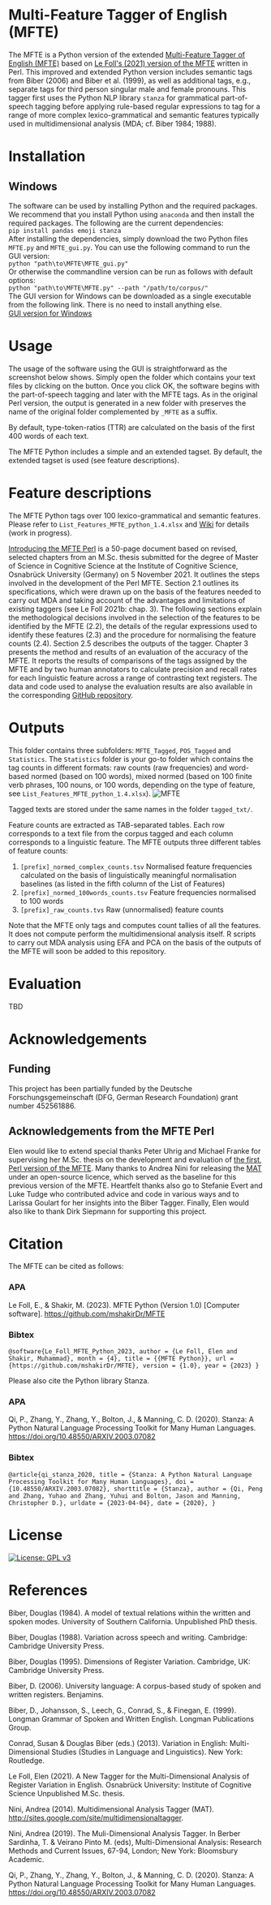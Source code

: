 # Multi-Feature Tagger of English (MFTE)
The MFTE is a Python version of the extended [Multi-Feature Tagger of English (MFTE)](https://github.com/mshakirDr/MultiFeatureTaggerEnglish) based on [Le Foll's (2021) version of the MFTE](https://github.com/elenlefoll/MultiFeatureTaggerEnglish) written in Perl. This improved and extended Python version includes semantic tags from Biber (2006) and Biber et al. (1999), as well as additional tags, e.g., separate tags for third person singular male and female pronouns. This tagger first uses the Python NLP library `stanza` for grammatical part-of-speech tagging before applying rule-based regular expressions to tag for a range of more complex lexico-grammatical and semantic features typically used in multidimensional analysis (MDA; cf. Biber 1984; 1988).

# Installation
## Windows
The software can be used by installing Python and the required packages. We recommend that you install Python using `anaconda` and then install the required packages. The following are the current dependencies:\
`pip install pandas emoji stanza`\
After installing the dependencies, simply download the two Python files `MFTE.py` and `MFTE_gui.py`. You can use the following command to run the GUI version:\
`python "path\to\MFTE\MFTE_gui.py"`\
Or otherwise the commandline version can be run as follows with default options:\
`python "path\to\MFTE\MFTE.py" --path "/path/to/corpus/"`\
The GUI version for Windows can be downloaded as a single executable from the following link. There is no need to install anything else.\
[GUI version for Windows](https://1drv.ms/u/s!AtH0zVEfO5lsgsKxOz4cKq3lOhqIvE8?e=zCOvhq)

# Usage
The usage of the software using the GUI is straightforward as the screenshot below shows. Simply open the folder which contains your text files by clicking on the button. Once you click OK, the software begins with the part-of-speech tagging and later with the MFTE tags. As in the original Perl version, the output is generated in a new folder with preserves the name of the original folder complemented by `_MFTE` as a suffix. 

By default, type-token-ratios (TTR) are calculated on the basis of the first 400 words of each text.

The MFTE Python includes a simple and an extended tagset. By default, the extended tagset is used (see feature descriptions).

# Feature descriptions
The MFTE Python tags over 100 lexico-grammatical and semantic features. Please refer to `List_Features_MFTE_python_1.4.xlsx` and [Wiki](https://github.com/mshakirDr/MFTE/wiki) for details (work in progress).

[Introducing the MFTE Perl](https://github.com/elenlefoll/MultiFeatureTaggerEnglish/blob/main/Introducing_the_MFTE_v3.0.pdf) is a 50-page document based on revised, selected chapters from an M.Sc. thesis submitted for the degree of Master of Science in Cognitive Science at the Institute of Cognitive Science, Osnabrück University (Germany) on 5 November 2021. It outlines the steps involved in the development of the Perl MFTE. Section 2.1 outlines its specifications, which were drawn up on the basis of the features needed to carry out MDA and taking account of the advantages and limitations of existing taggers (see Le Foll 2021b: chap. 3). The following sections explain the methodological decisions involved in the selection of the features to be identified by the MFTE (2.2), the details of the regular expressions used to identify these features (2.3) and the procedure for normalising the feature counts (2.4). Section 2.5 describes the outputs of the tagger. Chapter 3 presents the method and results of an evaluation of the accuracy of the MFTE. It reports the results of comparisons of the tags assigned by the MFTE and by two human annotators to calculate precision and recall rates for each linguistic feature across a range of contrasting text registers. The data and code used to analyse the evaluation results are also available in the corresponding [GitHub repository](https://github.com/elenlefoll/MultiFeatureTaggerEnglish).

# Outputs

This folder contains three subfolders: `MFTE_Tagged`, `POS_Tagged` and `Statistics`. The `Statistics` folder is your go-to folder which contains the tag counts in different formats: raw counts (raw frequencies) and word-based normed (based on 100 words), mixed normed (based on 100 finite verb phrases, 100 nouns, or 100 words, depending on the type of feature, see `List_Features_MFTE_python_1.4.xlsx`).
![MFTE](https://user-images.githubusercontent.com/46898829/227144641-008478b3-2933-44fb-8e54-b3d848106996.png)

Tagged texts are stored under the same names in the folder ```tagged_txt/```.

Feature counts are extracted as TAB-separated tables. Each row corresponds to a text file from the corpus tagged and each column corresponds to a linguistic feature. The MFTE outputs three different tables of feature counts:
1.	```[prefix]_normed_complex_counts.tsv```            Normalised feature frequencies calculated on the basis of linguistically meaningful normalisation baselines (as listed in the fifth column of the List of Features)
2.	```[prefix]_normed_100words_counts.tsv```            Feature frequencies normalised to 100 words
3.	```[prefix]_raw_counts.tvs```                         Raw (unnormalised) feature counts

Note that the MFTE only tags and computes count tallies of all the features. It does not compute perform the multidimensional analysis itself. R scripts to carry out MDA analysis using EFA and PCA on the basis of the outputs of the MFTE will soon be added to this repository.

# Evaluation
TBD

# Acknowledgements

## Funding
This project has been partially funded by the Deutsche Forschungsgemeinschaft (DFG, German Research Foundation) grant number 452561886.

## Acknowledgements from the MFTE Perl
Elen would like to extend special thanks Peter Uhrig and Michael Franke for supervising her M.Sc. thesis on the development and evaluation of [the first, Perl version of the MFTE](https://github.com/elenlefoll/MultiFeatureTaggerEnglish). Many thanks to Andrea Nini for releasing the [MAT](http://sites.google.com/site/multidimensionaltagger) under an open-source licence, which served as the baseline for this previous version of the MFTE. Heartfelt thanks also go to Stefanie Evert and Luke Tudge who contributed advice and code in various ways and to Larissa Goulart for her insights into the Biber Tagger. Finally, Elen would also like to thank Dirk Siepmann for supporting this project.

# Citation

The MFTE can be cited as follows:

### APA

Le Foll, E., & Shakir, M. (2023). MFTE Python (Version 1.0) [Computer software]. https://github.com/mshakirDr/MFTE

### Bibtex

`@software{Le_Foll_MFTE_Python_2023,
author = {Le Foll, Elen and Shakir, Muhammad},
month = {4},
title = {{MFTE Python}},
url = {https://github.com/mshakirDr/MFTE},
version = {1.0},
year = {2023}
}`

Please also cite the Python library Stanza.

### APA

Qi, P., Zhang, Y., Zhang, Y., Bolton, J., & Manning, C. D. (2020). Stanza: A Python Natural Language Processing Toolkit for Many Human Languages. https://doi.org/10.48550/ARXIV.2003.07082

### Bibtex
`@article{qi_stanza_2020,
	title = {Stanza: A Python Natural Language Processing Toolkit for Many Human Languages},
	doi = {10.48550/ARXIV.2003.07082},
	shorttitle = {Stanza},
	author = {Qi, Peng and Zhang, Yuhao and Zhang, Yuhui and Bolton, Jason and Manning, Christopher D.},
	urldate = {2023-04-04},
	date = {2020},
}`


# License
[![License: GPL v3](https://img.shields.io/badge/License-GPLv3-blue.svg)](https://www.gnu.org/licenses/gpl-3.0)

# References
Biber, Douglas (1984). A model of textual relations within the written and spoken modes. University of Southern California. Unpublished PhD thesis.

Biber, Douglas (1988). Variation across speech and writing. Cambridge: Cambridge University Press.

Biber, Douglas (1995). Dimensions of Register Variation. Cambridge, UK: Cambridge University Press.

Biber, D. (2006). University language: A corpus-based study of spoken and written registers. Benjamins.

Biber, D., Johansson, S., Leech, G., Conrad, S., & Finegan, E. (1999). Longman Grammar of Spoken and Written English. Longman Publications Group.

Conrad, Susan & Douglas Biber (eds.) (2013). Variation in English: Multi-Dimensional Studies (Studies in Language and Linguistics). New York: Routledge.

Le Foll, Elen (2021). A New Tagger for the Multi-Dimensional Analysis of Register Variation in English. Osnabrück University: Institute of Cognitive Science Unpublished M.Sc. thesis.

Nini, Andrea (2014). Multidimensional Analysis Tagger (MAT). http://sites.google.com/site/multidimensionaltagger.

Nini, Andrea (2019). The Muli-Dimensional Analysis Tagger. In Berber Sardinha, T. & Veirano Pinto M. (eds), Multi-Dimensional Analysis: Research Methods and Current Issues, 67-94, London; New York: Bloomsbury Academic.

Qi, P., Zhang, Y., Zhang, Y., Bolton, J., & Manning, C. D. (2020). Stanza: A Python Natural Language Processing Toolkit for Many Human Languages. https://doi.org/10.48550/ARXIV.2003.07082
